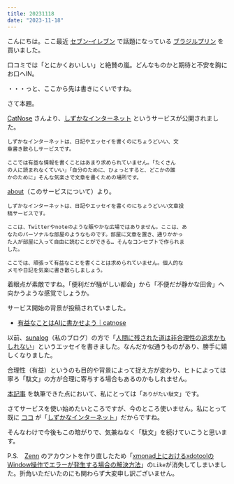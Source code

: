 ```yaml
---
title: 20231118
date: "2023-11-18"
---
```

こんにちは。ここ最近 [セブン‐イレブン](https://www.sej.co.jp/) で話題になっている [ブラジルプリン](https://www.sej.co.jp/products/a/item/111493/) を買いました。

口コミでは「とにかくおいしい」と絶賛の嵐。どんなものかと期待と不安を胸にお口へIN。

・・・っと、ここから先は書きにくいですね。

さて本題。

[CatNose](https://catnose.me/) さんより、[しずかなインターネット](https://sizu.me/) というサービスが公開されました。
```text
しずかなインターネットは、日記やエッセイを書くのにちょうどいい、文
章書き散らしサービスです。

ここでは有益な情報を書くことはあまり求められていません。「たくさん
の人に読まれなくていい」「自分のために、ひょっとすると、どこかの誰
かのために」そんな気楽さで文章を書くための場所です。
```

[about](https://sizu.me/about)（このサービスについて）より。
```text
しずかなインターネットは、日記やエッセイを書くのにちょうどいい文章投
稿サービスです。

ここは、Twitterやnoteのような賑やかな広場ではありません。ここは、あ
なたのパーソナルな部屋のようなものです。部屋に文章を置き、通りかかっ
た人が部屋に入って自由に読むことができる… そんなコンセプトで作られま
した。

ここでは、頑張って有益なことを書くことは求められていません。個人的な
メモや日記を気楽に書き散らしましょう。
```

着眼点が素敵ですね。「便利だが騒がしい都会」から「不便だが静かな田舎」へ向かうような感覚でしょうか。

サービス開始の背景が投稿されていました。
- [有益なことはAIに書かせよう｜catnose](https://sizu.me/catnose/posts/tcm8kewsw4f6)

以前、[sunalog](https://ghsable.github.io/sunalog/)（私のブログ）の方で「[人間に残された道は非合理性の追求かもしれない](https://ghsable.github.io/sunalog/post/2023-02-02-人間に残された道は非合理性の追求かもしれない/)」というエッセイを書きました。なんだか似通うものがあり、勝手に嬉しくなりました。

合理性（有益）というのも目的や背景によって捉え方が変わり、ヒトによっては寧ろ「駄文」の方が合理に寄与する場合もあるのかもしれません。

[本記事](/20231117) を執筆できた点において、私にとっては「`ありがたい駄文`」です。

さてサービスを使い始めたいところですが、今のところ使いません。私にとって既に [ココ](/) が「[しずかなインターネット](https://sizu.me/)」だからですね。

そんなわけで今後もこの暗がりで、気兼ねなく「駄文」を続けていこうと思います。

P.S.　[Zenn](https://zenn.dev/) のアカウントを作り直したため「[xmonad上におけるxdotoolのWindow操作でエラーが発生する場合の解決方法](https://zenn.dev/dativus/articles/525840c717814e)」の`Like`が消失してしまいました。折角いただいたのにも関わらず大変申し訳ございません。
